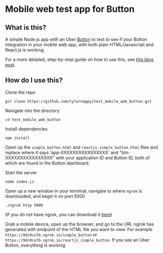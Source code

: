 # Mobile web test app for Button

## What is this?
A simple Node.js app with an Uber [Button](https://usebutton.com) to test to see if your Button integration in your mobile web app, with both plain HTML/Javascript and React.js is working.

For a more detailed, step-by-step guide on how to use this, see [this blog post](https://blog.usebutton.com/testing-a-button-on-your-mobile-website-61d46ca54404).

## How do I use this?
Clone the repo
```
git clone https://github.com/tylernappy/test_mobile_web_button.git
```
Navigate into the directory
```
cd test_mobile_web_button
```

Install dependencies
```
npm install
```

Open up the `simple_button.html` and `reactjs_simple_button.html` files and replace where it says 'app-XXXXXXXXXXXXXXXX' and "btn-XXXXXXXXXXXXXXXX" with your application ID and Button ID, both of which are found in the Button dashboard.

Start the server
```
node index.js
```

Open up a new window in your terminal, navigate to where `ngrok` is downloaded, and begin it on port 5000
```
./ngrok http 5000
```
(If you do not have ngrok, you can download it [here](https://ngrok.com/))

Grab a mobile device, open up the browser, and go to the URL ngrok has generated with endpoint of the HTML file you want to view. For example `https://9dc0ce7b.ngrok.io/simple_button` or `https://9dc0ce7b.ngrok.io/reactjs_simple_button`. If you see an Uber Button, everything is working.
